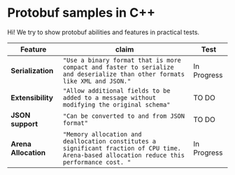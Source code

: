 # Protobuf samples in C++

Hi! We try to show protobuf abilities and features in practical tests.


|Feature                |claim                          |Test                         |
|----------------|-------------------------------|-----------------------------|
|**Serialization**|`"Use a binary format that is more compact and faster to serialize and deserialize than other formats like XML and JSON."`            | In Progress            |
|**Extensibility**          |`"Allow additional fields to be added to a message without modifying the original schema"`            |TO DO            |
|**JSON support**          |`"Can be converted to and from JSON format"`|TO DO|
|**Arena Allocation**          |`"Memory allocation and deallocation constitutes a significant fraction of CPU time. Arena-based allocation reduce this performance cost. "`|In Progress |
